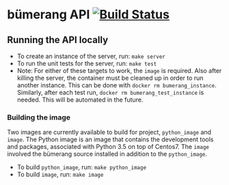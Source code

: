 # bümerang API [![Build Status](https://travis-ci.com/CFedderly/bumerang-server.svg?token=4tb5XXwWhvkN4pTxLEdz&branch=master)](https://travis-ci.com/CFedderly/bumerang-server)
## Running the API locally
* To create an instance of the server, run: `make server`
* To run the unit tests for the server, run: `make test` 
* Note: For either of these targets to work, the `image` is required.
Also after killing the server, the container must be cleaned up in order
to run another instance. This can be done with
`docker rm bumerang_instance`. Similarly, after each test run,
`docker rm bumerang_test_instance` is needed. This will be automated in the future.

### Building the image
Two images are currently available to build for project, `python_image` and
`image`. The Python image is an image that contains the development tools
and packages, associated with Python 3.5 on top of Centos7. The `image`
involved the bümerang source installed in addition to the `python_image`.

* To build `python_image`, run: `make python_image`
* To build `image`, run: `make image`
